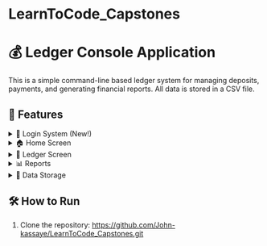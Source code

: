# LearnToCode_Capstones
# 💰 Ledger Console Application

This is a simple command-line based ledger system for managing deposits, payments, and generating financial reports. All data is stored in a CSV file.

## 📌 Features
<Details>
<Summary> 🔐 Login System (New!) </Summary>
<br>

- **Sign In** – Existing users can log in using their credentials.
- **Sign Up** – New users can create an account.

[Login Image](https://github.com/John-kassaye/LearnToCode_Capstones/blob/main/Accounting_Ledger_Application/src/Images/Login_Image.png)

</details>

<Details>
<Summary> 🏠 Home Screen </Summary>
<br>

The home screen provides the user with the following options. The application will continue running until the user chooses to exit.

- `D) Add Deposit` – Prompt the user for deposit information and save it to the CSV file.
- `P) Make Payment (Debit)` – Prompt the user for payment information and save it to the CSV file.
- `L) Ledger` – Display the ledger screen.
- `X) Exit` – Exit the application.

[Home_Screen Image](https://github.com/John-kassaye/LearnToCode_Capstones/blob/main/Accounting_Ledger_Application/src/Images/Home_Screen.png)

</Details>

<Details>
<Summary> 📒 Ledger Screen </Summary>
<br>
 
The ledger displays entries with the most recent shown first.<br>

- `A) All` – Display all entries.
- `D) Deposits` – Show only deposits.
- `P) Payments` – Show only payments (negative values).
- `R) Reports` – Open the reports screen.
- `H) Home` – Return to the home screen.

[Ledger_Screen](https://github.com/John-kassaye/LearnToCode_Capstones/blob/main/Accounting_Ledger_Application/src/Images/Ledger_Screen.png)
</Details>

<Details><Summary> 📊 Reports</Summary>
<br>

Users can run predefined or custom reports.

- `1) Month To Date`
- `2) Previous Month`
- `3) Year To Date`
- `4) Previous Year`
- `5) Search by Vendor` – Prompt for a vendor name and show matching entries.
- `6) Custom Search` *(Bonus Feature)* – Filter by:
  - Start Date
  - End Date
  - Description
  - Vendor
  - Amount
- `7) Summary Balance` – Displays the total Deposit, Payment, and Net balance of the account.
- `0) Back` – Return to the Ledger menu.

[Reports_Screen](https://github.com/John-kassaye/LearnToCode_Capstones/blob/main/Accounting_Ledger_Application/src/Images/Reports_Screen.png)
</Details>

<Details> 
<Summary>  💾 Data Storage </Summary>
<br>


- All transactions are saved in a CSV file.
- Each entry includes:
  - Date
  - Description
  - Vendor
  - Amount (positive for deposits, negative for payments)
</Details>

## 🛠 How to Run

1. Clone the repository:
    https://github.com/John-kassaye/LearnToCode_Capstones.git

